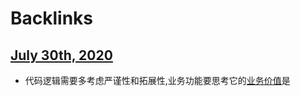 
# Backlinks
## [July 30th, 2020](<July 30th, 2020.md>)
- 代码逻辑需要多考虑严谨性和拓展性,业务功能要思考它的[业务价值](<业务价值.md>)是

